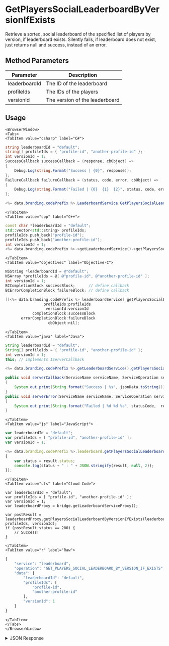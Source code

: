# GetPlayersSocialLeaderboardByVersionIfExists

Retrieve a sorted, social leaderboard of the specified list of players by version, if leaderboard exists. Silently fails, if leaderboard does not exist, just returns null and success, instead of an error.

<PartialServop service_name="leaderboard" operation_name="GET_PLAYERS_SOCIAL_LEADERBOARD_BY_VERSION_IF_EXISTS" />

## Method Parameters

| Parameter     | Description                    |
| ------------- | ------------------------------ |
| leaderboardId | The ID of the leaderboard      |
| profileIds    | The IDs of the players         |
| versionId     | The version of the leaderboard |

## Usage

```mdx-code-block
<BrowserWindow>
<Tabs>
<TabItem value="csharp" label="C#">
```

```csharp
string leaderboardId = "default";
string[] profileIds = { "profile-id", "another-profile-id" };
int versionId = 1;
SuccessCallback successCallback = (response, cbObject) =>
{
    Debug.Log(string.Format("Success | {0}", response));
};
FailureCallback failureCallback = (status, code, error, cbObject) =>
{
    Debug.Log(string.Format("Failed | {0}  {1}  {2}", status, code, error));
};

<%= data.branding.codePrefix %>.LeaderboardService.GetPlayersSocialLeaderboardByVersionIfExists(leaderboardId, profileIds, versionId, successCallback, failureCallback);
```

```mdx-code-block
</TabItem>
<TabItem value="cpp" label="C++">
```

```cpp
const char *leaderboardId = "default";
std::vector<std::string> profileIds;
profileIds.push_back("profile-id");
profileIds.push_back("another-profile-id");
int versionId = 1;
<%= data.branding.codePrefix %>->getLeaderboardService()->getPlayersSocialLeaderboardByVersionIfExists(leaderboardId, profileIds, versionId, this);
```

```mdx-code-block
</TabItem>
<TabItem value="objectivec" label="Objective-C">
```

```objectivec
NSString *leaderboardId = @"default";
NSArray *profileIds = @[ @"profile-id", @"another-profile-id" ];
int versionId = 1;
BCCompletionBlock successBlock;      // define callback
BCErrorCompletionBlock failureBlock; // define callback

[[<%= data.branding.codePrefix %> leaderboardService] getPlayersSocialLeaderboardByVersionIfExists:leaderboardId
                 profileIds:profileIds
                  versionId:versionId
            completionBlock:successBlock
       errorCompletionBlock:failureBlock
                   cbObject:nil];
```

```mdx-code-block
</TabItem>
<TabItem value="java" label="Java">
```

```java
String leaderboardId = "default";
String[] profileIds = { "profile-id", "another-profile-id" };
int versionId = 1;
this; // implements IServerCallback

<%= data.branding.codePrefix %>.getLeaderboardService().getPlayersSocialLeaderboardByVersionIfExists(leaderboardId, profileIds, versionId, this);

public void serverCallback(ServiceName serviceName, ServiceOperation serviceOperation, JSONObject jsonData)
{
    System.out.print(String.format("Success | %s", jsonData.toString()));
}
public void serverError(ServiceName serviceName, ServiceOperation serviceOperation, int statusCode, int reasonCode, String jsonError)
{
    System.out.print(String.format("Failed | %d %d %s", statusCode,  reasonCode, jsonError.toString()));
}
```

```mdx-code-block
</TabItem>
<TabItem value="js" label="JavaScript">
```

```javascript
var leaderboardId = "default";
var profileIds = [ "profile-id", "another-profile-id" ];
var versionId = 1;

<%= data.branding.codePrefix %>.leaderboard.getPlayersSocialLeaderboardByVersionIfExists(leaderboardId, profileIds, versionId, result =>
{
	var status = result.status;
	console.log(status + " : " + JSON.stringify(result, null, 2));
});
```

```mdx-code-block
</TabItem>
<TabItem value="cfs" label="Cloud Code">
```

```cfscript
var leaderboardId = "default";
var profileIds = [ "profile-id", "another-profile-id" ];
var versionId = 1;
var leaderboardProxy = bridge.getLeaderboardServiceProxy();

var postResult = leaderboardProxy.getPlayersSocialLeaderboardByVersionIfExists(leaderboardId, profileIds, versionId);
if (postResult.status == 200) {
    // Success!
}
```

```mdx-code-block
</TabItem>
<TabItem value="r" label="Raw">
```

```r
{
	"service": "leaderboard",
	"operation": "GET_PLAYERS_SOCIAL_LEADERBOARD_BY_VERSION_IF_EXISTS",
	"data": {
		"leaderboardId": "default",
		"profileIds": [
			"profile-id",
			"another-profile-id"
		],
        "versionId": 1
	}
}
```

```mdx-code-block
</TabItem>
</Tabs>
</BrowserWindow>
```

<details>
<summary>JSON Response</summary>

```json
{
    "status": 200,
    "data": {
        "leaderboardId": "general",
        "timeBeforeReset": 3358262,
        "leaderboard": [
            {
                "updatedAt": 1462825797845,
                "pictureUrl": null,
                "playerName": "Peter",
                "playerId": "ee8cad26-16f2-4ef8-9045-3aab84ce6362",
                "createdAt": 1462825797845,
                "data": {
                    "nickname": "pete"
                },
                "score": 100,
                "summaryFriendData": null
            },
            {
                "updatedAt": 1462825730011,
                "pictureUrl": null,
                "playerName": "Billy",
                "playerId": "295c510f-507f-4bcf-80e1-ebc73708ec3c",
                "createdAt": 1462825730011,
                "data": {
                    "nickname": "bill"
                },
                "score": 10,
                "summaryFriendData": null
            }
        ],
        "server_time": 1462825845567
    }
}
```

</details>
